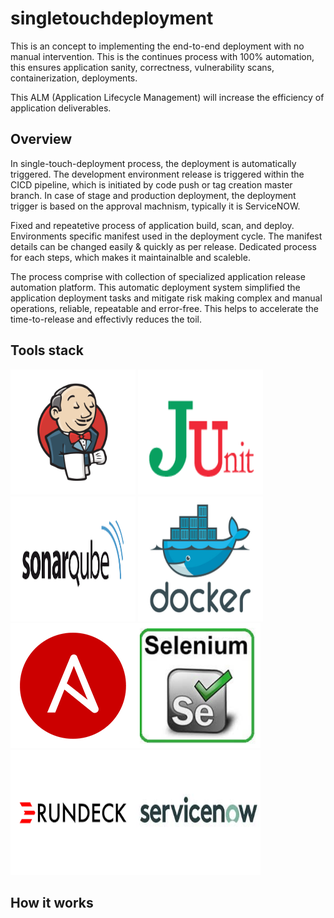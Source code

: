 # singletouchdeployment

This is an concept to implementing the end-to-end deployment with no manual intervention. This is the continues process with 100% automation, this ensures application sanity, correctness, vulnerability scans, containerization, deployments. 

This ALM (Application Lifecycle Management) will increase the efficiency of application deliverables.

## Overview
In single-touch-deployment process, the deployment is automatically triggered. The development environment release is triggered within the CICD pipeline, which is initiated by code push or tag creation master branch. In case of stage and production deployment, the deployment trigger is based on the approval machnism, typically it is ServiceNOW.

Fixed and repeatetive process of application build, scan, and deploy. Environments specific manifest used in the deployment cycle. The manifest details can be changed easily & quickly as per release. Dedicated process for each steps, which makes it maintainalble and scaleble. 

The process comprise with collection of specialized application release automation platform. This automatic deployment system simplified the application deployment tasks and mitigate risk making complex and manual operations, reliable, repeatable and error-free. This helps to accelerate the time-to-release and effectivly reduces the toil.


## Tools stack


<img src="images/jenkins.png" width="200" height="200"> <img src="images/JUnit.png" width="200" height="200"> <img src="images/sonarqube.png" width="200" height="200"> <img src="images/docker.jpg" width="200" height="200"><img src="images/ansible.png" width="200" height="200"><img src="images/selenium.jpeg" width="200" height="200"><img src="images/ruundeck.png" width="200" height="200"><img src="images/servicenow.jpeg" width="200" height="200">
## How it works
